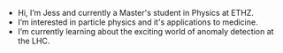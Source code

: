 - Hi, I’m Jess and currently a Master's student in Physics at ETHZ.
- I’m interested in particle physics and it's applications to medicine.
- I’m currently learning about the exciting world of anomaly detection at the LHC.
  
<!---
jprendi/jprendi is a ✨ special ✨ repository because its `README.md` (this file) appears on your GitHub profile.
You can click the Preview link to take a look at your changes.
--->
